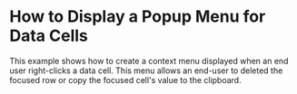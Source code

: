 # How to Display a Popup Menu for Data Cells


<p>This example shows how to create a context menu displayed when an end user right-clicks a data cell. This menu allows an end-user to deleted the focused row or copy the focused cell's value to the clipboard.</p><br />


<br/>


